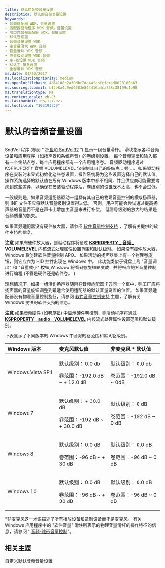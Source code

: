 ```yaml
---
title: 默认的音频音量设置
description: 默认的音频音量设置
keywords:
- 音频适配器 WDK，音量设置
- 适配器驱动程序 WDK 音频，音量设置
- 端口类音频适配器 WDK，音量设置
- 默认卷设置
- 音频音量设置 WDK
- 主音量滑块 WDK 音频
- 音量滑块 WDK 音频
- 声音级别设置 WDK 音频
- 主-卷设置 WDK 音频
- 默认主-批量设置
- 全卷滑块 WDK 音频
ms.date: 04/20/2017
ms.localizationpriority: medium
ms.openlocfilehash: 4d04108c2af0dbc7de44fcbfcfecad8028100a63
ms.sourcegitcommit: b17e8a4c9ed6503e844416b4ca3f8c38199c1b98
ms.translationtype: MT
ms.contentlocale: zh-CN
ms.lasthandoff: 03/12/2021
ms.locfileid: "103193329"
---
```

# <a name="default-audio-volume-settings"></a>默认的音频音量设置


## <span id="default_audio_volume_settings"></span><span id="DEFAULT_AUDIO_VOLUME_SETTINGS"></span>


SndVol 程序 (参阅 " [托盘和 SndVol32](systray-and-sndvol32.md) ") 显示一组音量滑杆。 滑块指示各种音频设备和应用程序（如扬声器和系统声音）的卷级别设置。 每个音频输出和输入都有一个终结点卷，每个应用程序都有一个应用程序卷。 音频驱动程序通过 KSPROPERTY 音频 VOLUMELEVEL 仅控制其自己的终结点 \_ 卷 \_ 。 如果驱动程序在安装时未显式初始化这些卷设置，操作系统将为这些设置选择自己的默认值。 操作系统选择的默认值在所有 Windows 版本中都不相同，并且供应商可能需要考虑到这些差异，以确保在安装驱动程序后，卷级别的设置既不太高，也不会过低。

一般规则是，如果音频适配器驱动一组具有其自己的物理音量控制的模拟扬声器，则 INF 文件不应将默认音量级别设置得过低。 否则，用户可能会尝试通过提高扬声器的音量而不是在声卡上增加主音量来进行补偿。 低信号级别的放大的结果是音频质量的损失。

如果音频适配器没有硬件放大器，请参阅 [软件音量控制支持](software-volume-control-support.md) ，了解有关提供的软件支持的信息。

**注意**  如果有硬件放大器，则驱动程序将通过 [**KSPROPERTY \_ 音频 \_ VOLUMELEVEL**](./ksproperty-audio-volumelevel.md) 内核流式处理属性设置范围和默认级别。 如果没有硬件放大器，Windows 将创建软件音量控制 APO。
如果活动的扬声器集上有一个物理卷旋钮，则它应作为 HID 控件出现在 Windows 中。 此功能类似于键盘上的 "音量调出" 和 "音量减小" 按钮;Windows 将看到卷旋钮轮变成，并将相应地对音量控制进行编程 (不管是硬件还是软件卷。 ) 

 

理想情况下，如果一组活动扬声器随附在音频适配器卡的同一个框中，则工厂应将扬声器的音量旋钮调整到最适合使用适配器的默认音量设置的位置。 如果音频适配器没有物理音量控制旋钮，请参阅 [软件音量控制支持](./software-volume-control-support.md) 主题，了解有关 Windows 提供的软件支持的信息。

**注意**  如果音频硬件 (如卷旋钮) 中显示硬件卷控制，则驱动程序将通过 [**KSPROPERTY \_ audio \_ VOLUMELEVEL**](./ksproperty-audio-volumelevel.md) 内核流式处理属性设置范围和默认级别。

 

下表显示了不同版本的 Windows 中音频的卷范围和默认卷级别。

<table>
<colgroup>
<col width="33%" />
<col width="33%" />
<col width="33%" />
</colgroup>
<thead>
<tr class="header">
<th align="left">Windows 版本</th>
<th align="left">麦克风默认值</th>
<th align="left">非麦克风 * 默认值</th>
</tr>
</thead>
<tbody>
<tr class="odd">
<td align="left">Windows Vista SP1</td>
<td align="left"><p>默认级别： 0.0 db</p>
<p>卷范围：-192.0 dB ~ + 12.0 dB</p></td>
<td align="left"><p>默认级别： 0.0 db</p>
<p>卷范围：-192.0 dB ~ 0dB</p></td>
</tr>
<tr class="even">
<td align="left">Windows 7</td>
<td align="left"><p>默认级别： + 30.0 dB</p>
<p>卷范围：-192 dB ~ + 30.0 dB</p></td>
<td align="left"><p>默认级别： 0 dB</p>
<p>卷范围：-192 dB ~ 0 dB</p></td>
</tr>
<tr class="odd">
<td align="left">Windows 8</td>
<td align="left"><p>默认级别： 0.0 dB</p>
<p>卷范围：-96 dB ~ + 30 dB</p></td>
<td align="left"><p>默认级别： 0.0 dB</p>
<p>卷范围：-96 dB ~ 0 dB</p></td>
</tr>
<tr class="even">
<td align="left">Windows 10</td>
<td align="left"><p>默认级别： 0.0 dB</p>
<p>卷范围：-96 dB ~ + 30 dB</p></td>
<td align="left"><p>默认级别： 0.0 dB</p>
<p>卷范围：-96 dB ~ 0 dB</p></td>
</tr>
</tbody>
</table>

 

\*非麦克风这一术语描述了所有播放设备和录制设备而不是麦克风。
有关 Windows 应用程序中的 "软件音量" 滑块所表示的物理音量滑杆的操作特征的信息，请参阅 " [音频-锥形音量控制](/windows/desktop/CoreAudio/audio-tapered-volume-controls)"。

## <a name="span-idrelated_topicsspanrelated-topics"></a><span id="related_topics"></span>相关主题
[自定义默认音频音量设置](customizing-default-audio-volume-settings.md)
